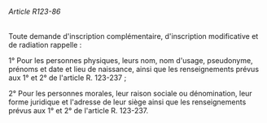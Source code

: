 ###### Article R123-86

Toute demande d'inscription complémentaire, d'inscription modificative et de radiation rappelle :

1° Pour les personnes physiques, leurs nom, nom d'usage, pseudonyme, prénoms et date et lieu de naissance, ainsi que les renseignements prévus aux 1° et 2° de l'article R. 123-237 ;

2° Pour les personnes morales, leur raison sociale ou dénomination, leur forme juridique et l'adresse de leur siège ainsi que les renseignements prévus aux 1° et 2° de l'article R. 123-237.

